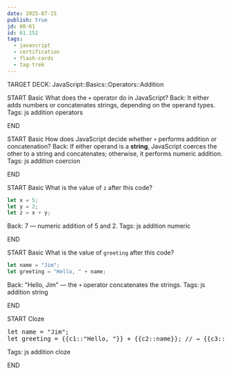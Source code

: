 ```yaml
---
date: 2025-07-15
publish: true
jd: 60-61
id: 61.152
tags:
  - javascript
  - certification
  - flash-cards
  - tag-trek
---
```

TARGET DECK: JavaScript::Basics::Operators::Addition

START
Basic
What does the `+` operator do in JavaScript?
Back: It either adds numbers or concatenates strings, depending on the operand types.
Tags: js addition operators
<!--ID: 1752671408700-->
END

START
Basic
How does JavaScript decide whether `+` performs addition or concatenation?
Back: If either operand is a **string**, JavaScript coerces the other to a string and concatenates; otherwise, it performs numeric addition.
Tags: js addition coercion
<!--ID: 1752671408702-->
END

START
Basic
What is the value of `z` after this code?
```javascript
let x = 5;
let y = 2;
let z = x + y;
```
Back: 7 — numeric addition of 5 and 2.
Tags: js addition numeric
<!--ID: 1752671408703-->
END

START
Basic
What is the value of `greeting` after this code?
```javascript
let name = "Jim";
let greeting = "Hello, " + name;
```
Back: "Hello, Jim" — the `+` operator concatenates the strings.
Tags: js addition string
<!--ID: 1752671408704-->
END

START
Cloze
<pre>
let name = "Jim";
let greeting = {{c1::"Hello, "}} + {{c2::name}}; // → {{c3::"Hello, Jim"}}
</pre>
Tags: js addition cloze
<!--ID: 1752671408705-->
END